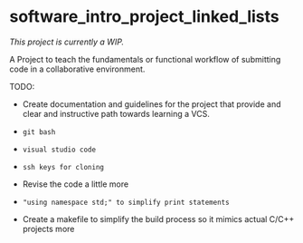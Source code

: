 # software_intro_project_linked_lists

*This project is currently a WIP.*

A Project to teach the fundamentals or functional workflow of submitting code in a collaborative environment.

TODO:
- Create documentation and guidelines for the project that provide and clear and instructive path towards learning a VCS.
-     git bash
-     visual studio code
-     ssh keys for cloning 
- Revise the code a little more
-     "using namespace std;" to simplify print statements
- Create a makefile to simplify the build process so it mimics actual C/C++ projects more
